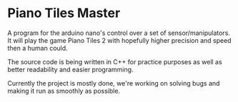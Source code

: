 <h1>Piano Tiles Master</h1>

A program for the arduino nano's control over a set of sensor/manipulators. It will play the game Piano Tiles 2 with hopefully higher precision and speed then a human could.

The source code is being written in C++ for practice purposes as well as better readability and easier programming.

Currently the project is mostly done, we're working on solving bugs and making it run as smoothly as possible.

